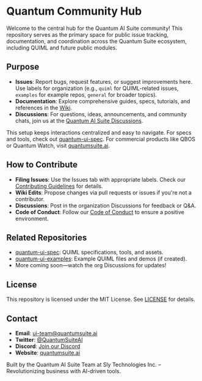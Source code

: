 # Quantum Community Hub

Welcome to the central hub for the Quantum AI Suite community! This repository serves as the primary space for public issue tracking, documentation, and coordination across the Quantum Suite ecosystem, including QUIML and future public modules.

## Purpose
- **Issues**: Report bugs, request features, or suggest improvements here. Use labels for organization (e.g., `quiml` for QUIML-related issues, `examples` for example repos, `general` for broader topics).
- **Documentation**: Explore comprehensive guides, specs, tutorials, and references in the [Wiki](https://github.com/quantum-ai-suite/quantum-community-hub/wiki).
- **Discussions**: For questions, ideas, announcements, and community chats, join us at the [Quantum AI Suite Discussions](https://github.com/orgs/quantum-ai-suite/discussions).

This setup keeps interactions centralized and easy to navigate. For specs and tools, check out [quantum-ui-spec](https://github.com/quantum-ai-suite/quantum-ui-spec). For commercial products like QBOS or Quantum Watch, visit [quantumsuite.ai](https://quantumsuite.ai).

## How to Contribute
- **Filing Issues**: Use the Issues tab with appropriate labels. Check our [Contributing Guidelines](CONTRIBUTING.md) for details.
- **Wiki Edits**: Propose changes via pull requests or issues if you're not a contributor.
- **Discussions**: Post in the organization Discussions for feedback or Q&A.
- **Code of Conduct**: Follow our [Code of Conduct](CODE_OF_CONDUCT.md) to ensure a positive environment.

## Related Repositories
- [quantum-ui-spec](https://github.com/quantum-ai-suite/quantum-ui-spec): QUIML specifications, tools, and assets.
- [quantum-ui-examples](https://github.com/quantum-ai-suite/quantum-ui-examples): Example QUIML files and demos (if created).
- More coming soon—watch the org Discussions for updates!

## License
This repository is licensed under the MIT License. See [LICENSE](LICENSE) for details.

## Contact
- **Email**: ui-team@quantumsuite.ai
- **Twitter**: [@QuantumSuiteAI](https://twitter.com/QuantumSuiteAI)
- **Discord**: [Join our Discord](https://discord.gg/quantumsuite)
- **Website**: [quantumsuite.ai](https://quantumsuite.ai)

Built by the Quantum AI Suite Team at Sly Technologies Inc. – Revolutionizing business with AI-driven tools.
